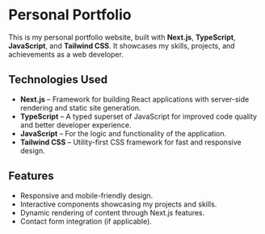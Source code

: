 # Personal Portfolio

This is my personal portfolio website, built with **Next.js**, **TypeScript**, **JavaScript**, and **Tailwind CSS**. It showcases my skills, projects, and achievements as a web developer.

## Technologies Used

- **Next.js** – Framework for building React applications with server-side rendering and static site generation.
- **TypeScript** – A typed superset of JavaScript for improved code quality and better developer experience.
- **JavaScript** – For the logic and functionality of the application.
- **Tailwind CSS** – Utility-first CSS framework for fast and responsive design.

## Features

- Responsive and mobile-friendly design.
- Interactive components showcasing my projects and skills.
- Dynamic rendering of content through Next.js features.
- Contact form integration (if applicable).


